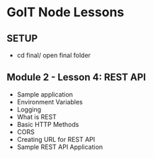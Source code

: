 # GoIT Node Lessons

## SETUP

- cd final/ open final folder

## Module 2 - Lesson 4: REST API

- Sample application
- Environment Variables
- Logging
- What is REST
- Basic HTTP Methods
- CORS
- Creating URL for REST API
- Sample REST API Application
